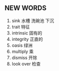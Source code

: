 ## NEW WORDS

1. sink 水槽 洗碗池 下沉
2. trait 特征
3. intrinsic 固有的
4. integrity 正直的
5. oasis 绿洲
6. multiply 乘
7. dismiss 开除
8. look over 检查
